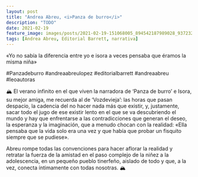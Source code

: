 ```yaml
---
layout: post
title: "Andrea Abreu, <i>Panza de burro</i>"
description: "TODO"
date: 2021-02-19
feature_image: images/posts/2021-02-19-151068005_894542187989028_937232960578336480_n_17900087296809565.jpg
tags: [Andrea Abreu, Editorial Barrett, narrativa]
---
```


«Yo no sabía la diferencia entre yo e isora a veces pensaba que éramos la misma niña»
<!--more-->

#Panzadeburro #andreaabreulopez #editorialbarrett #andreaabreu #leoautoras

🏔 El verano infinito en el que viven la narradora de ‘Panza de burro’ e Isora, su mejor amiga, me recuerda al de ‘Vozdevieja’: las horas que pasan despacio, la cadencia del no hacer nada más que existir, y, justamente, sacar todo el jugo de ese existir lento en el que se va descubriendo el mundo y hay que enfrentarse a las contradicciones que generan el deseo, la esperanza y la imaginación, que a menudo chocan con la realidad: «Ella pensaba que la vida solo era una vez y que había que probar un fisquito siempre que se pudiese». 

Abreu rompe todas las convenciones para hacer aflorar la realidad y retratar la fuerza de la amistad en el paso complejo de la niñez a la adolescencia, en un pequeño pueblo tinerfeño, aislado de todo y que, a la vez, conecta íntimamente con todas nosotras. 🏔
